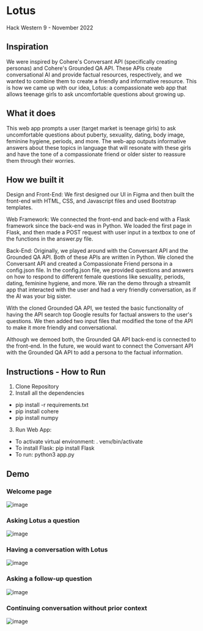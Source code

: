 # Lotus
Hack Western 9 - November 2022

## Inspiration
We were inspired by Cohere's Conversant API (specifically creating personas) and Cohere's Grounded QA API. These APIs create conversational AI and provide factual resources, respectively, and we wanted to combine them to create a friendly and informative resource. This is how we came up with our idea, Lotus: a compassionate web app that allows teenage girls to ask uncomfortable questions about growing up.

## What it does
This web app prompts a user (target market is teenage girls) to ask uncomfortable questions about puberty, sexuality, dating, body image, feminine hygiene, periods, and more. The web-app outputs informative answers about these topics in language that will resonate with these girls and have the tone of a compassionate friend or older sister to reassure them through their worries.

## How we built it
Design and Front-End: We first designed our UI in Figma and then built the front-end with HTML, CSS, and Javascript files and used Bootstrap templates.

Web Framework: We connected the front-end and back-end with a Flask framework since the back-end was in Python. We loaded the first page in Flask, and then made a POST request with user input in a textbox to one of the functions in the answer.py file.

Back-End: Originally, we played around with the Conversant API and the Grounded QA API. Both of these APIs are written in Python. We cloned the Conversant API and created a Compassionate Friend persona in a config.json file. In the config.json file, we provided questions and answers on how to respond to different female questions like sexuality, periods, dating, feminine hygiene, and more. We ran the demo through a streamlit app that interacted with the user and had a very friendly conversation, as if the AI was your big sister.

With the cloned Grounded QA API, we tested the basic functionality of having the API search top Google results for factual answers to the user's questions. We then added two input files that modified the tone of the API to make it more friendly and conversational.

Although we demoed both, the Grounded QA API back-end is connected to the front-end. In the future, we would want to connect the Conversant API with the Grounded QA API to add a persona to the factual information.

## Instructions - How to Run
1. Clone Repository
2. Install all the dependencies
- pip install -r requirements.txt
- pip install cohere
- pip install numpy

3. Run Web App:
- To activate virtual environment: . venv/bin/activate
- To install Flask: pip install Flask
- To run: python3 app.py

## Demo
### Welcome page
![image](https://github.com/Renali01/lotus2/assets/59395990/1f4be040-7f5f-4621-ba58-529405c8958c)

### Asking Lotus a question
![image](https://github.com/Renali01/lotus2/assets/59395990/e2de3df2-c2d8-41f6-a9db-0094c8d0fbf2)

### Having a conversation with Lotus
![image](https://github.com/Renali01/lotus2/assets/59395990/e2687d8a-2e71-44fd-9b5e-aafeac034ed6)

### Asking a follow-up question
![image](https://github.com/Renali01/lotus2/assets/59395990/5fce6287-a33c-457f-af71-19b0422bb7b2)

### Continuing conversation without prior context
![image](https://github.com/Renali01/lotus2/assets/59395990/fff315d8-e135-4a71-a415-b6b4639485d5)

